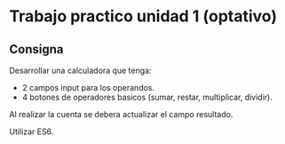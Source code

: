 # Trabajo practico unidad 1 (optativo)

## Consigna

Desarrollar una calculadora que tenga:

- 2 campos input para los operandos.
- 4 botones de operadores basicos (sumar, restar, multiplicar, dividir).

Al realizar la cuenta se debera actualizar el campo resultado.

Utilizar ES6.
